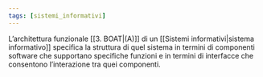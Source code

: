 ```yaml
---
tags: [sistemi_informativi]
---
```

L’architettura funzionale [[3. BOAT|(A)]] di un [[Sistemi informativi|sistema informativo]] specifica la struttura di quel sistema in termini di componenti software che supportano specifiche funzioni e in termini di interfacce che consentono l’interazione tra quei componenti.